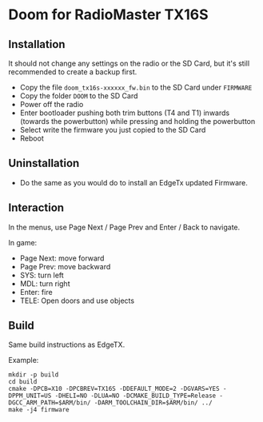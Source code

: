 # Doom for RadioMaster TX16S

## Installation

It should not change any settings on the radio or the SD Card, but it's still recommended to create a backup first.

- Copy the file `doom_tx16s-xxxxxx_fw.bin` to the SD Card under `FIRMWARE`
- Copy the folder `DOOM` to the SD Card
- Power off the radio
- Enter bootloader pushing both trim buttons (T4 and T1) inwards (towards the powerbutton) while pressing and holding the powerbutton
- Select write the firmware you just copied to the SD Card
- Reboot

## Uninstallation

- Do the same as you would do to install an EdgeTx updated Firmware.

## Interaction

In the menus, use Page Next / Page Prev and Enter / Back to navigate.

In game:

- Page Next: move forward
- Page Prev: move backward
- SYS: turn left
- MDL: turn right
- Enter: fire
- TELE: Open doors and use objects

## Build

Same build instructions as EdgeTX.

Example:

```shell
mkdir -p build
cd build
cmake -DPCB=X10 -DPCBREV=TX16S -DDEFAULT_MODE=2 -DGVARS=YES -DPPM_UNIT=US -DHELI=NO -DLUA=NO -DCMAKE_BUILD_TYPE=Release -DGCC_ARM_PATH=$ARM/bin/ -DARM_TOOLCHAIN_DIR=$ARM/bin/ ../
make -j4 firmware
```
